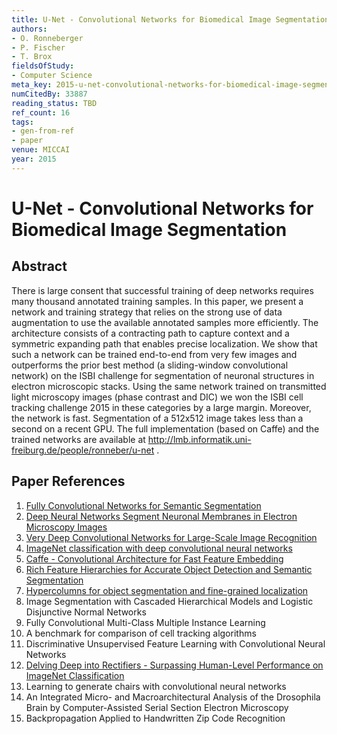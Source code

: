 ```yaml
---
title: U-Net - Convolutional Networks for Biomedical Image Segmentation
authors:
- O. Ronneberger
- P. Fischer
- T. Brox
fieldsOfStudy:
- Computer Science
meta_key: 2015-u-net-convolutional-networks-for-biomedical-image-segmentation
numCitedBy: 33887
reading_status: TBD
ref_count: 16
tags:
- gen-from-ref
- paper
venue: MICCAI
year: 2015
---
```


# U-Net - Convolutional Networks for Biomedical Image Segmentation

## Abstract

There is large consent that successful training of deep networks requires many thousand annotated training samples. In this paper, we present a network and training strategy that relies on the strong use of data augmentation to use the available annotated samples more efficiently. The architecture consists of a contracting path to capture context and a symmetric expanding path that enables precise localization. We show that such a network can be trained end-to-end from very few images and outperforms the prior best method (a sliding-window convolutional network) on the ISBI challenge for segmentation of neuronal structures in electron microscopic stacks. Using the same network trained on transmitted light microscopy images (phase contrast and DIC) we won the ISBI cell tracking challenge 2015 in these categories by a large margin. Moreover, the network is fast. Segmentation of a 512x512 image takes less than a second on a recent GPU. The full implementation (based on Caffe) and the trained networks are available at http://lmb.informatik.uni-freiburg.de/people/ronneber/u-net .

## Paper References

1. [Fully Convolutional Networks for Semantic Segmentation](2017-fully-convolutional-networks-for-semantic-segmentation)
2. [Deep Neural Networks Segment Neuronal Membranes in Electron Microscopy Images](2012-deep-neural-networks-segment-neuronal-membranes-in-electron-microscopy-images)
3. [Very Deep Convolutional Networks for Large-Scale Image Recognition](2015-very-deep-convolutional-networks-for-large-scale-image-recognition)
4. [ImageNet classification with deep convolutional neural networks](2012-imagenet-classification-with-deep-convolutional-neural-networks)
5. [Caffe - Convolutional Architecture for Fast Feature Embedding](2014-caffe-convolutional-architecture-for-fast-feature-embedding)
6. [Rich Feature Hierarchies for Accurate Object Detection and Semantic Segmentation](2014-rich-feature-hierarchies-for-accurate-object-detection-and-semantic-segmentation)
7. [Hypercolumns for object segmentation and fine-grained localization](2015-hypercolumns-for-object-segmentation-and-fine-grained-localization)
8. Image Segmentation with Cascaded Hierarchical Models and Logistic Disjunctive Normal Networks
9. Fully Convolutional Multi-Class Multiple Instance Learning
10. A benchmark for comparison of cell tracking algorithms
11. Discriminative Unsupervised Feature Learning with Convolutional Neural Networks
12. [Delving Deep into Rectifiers - Surpassing Human-Level Performance on ImageNet Classification](2015-delving-deep-into-rectifiers-surpassing-human-level-performance-on-imagenet-classification)
13. Learning to generate chairs with convolutional neural networks
14. An Integrated Micro- and Macroarchitectural Analysis of the Drosophila Brain by Computer-Assisted Serial Section Electron Microscopy
15. Backpropagation Applied to Handwritten Zip Code Recognition
